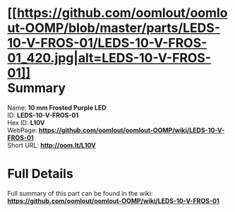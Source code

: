 
[[https://github.com/oomlout/oomlout-OOMP/blob/master/parts/LEDS-10-V-FROS-01/LEDS-10-V-FROS-01_420.jpg|alt=LEDS-10-V-FROS-01]]     
Summary
=================
  
Name: __10 mm Frosted Purple LED__    
ID: __LEDS-10-V-FROS-01__   
Hex ID: __L10V__   
WebPage: __https://github.com/oomlout/oomlout-OOMP/wiki/LEDS-10-V-FROS-01__   
Short URL: __http://oom.lt/L10V__   

Full Details
==========================
Full summary of this part can be found in the wiki:   
__https://github.com/oomlout/oomlout-OOMP/wiki/LEDS-10-V-FROS-01__    

